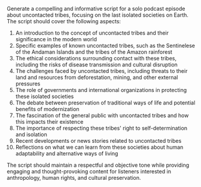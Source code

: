 Generate a compelling and informative script for a solo podcast episode about uncontacted tribes, focusing on the last isolated societies on Earth. The script should cover the following aspects:

1. An introduction to the concept of uncontacted tribes and their significance in the modern world
2. Specific examples of known uncontacted tribes, such as the Sentinelese of the Andaman Islands and the tribes of the Amazon rainforest
3. The ethical considerations surrounding contact with these tribes, including the risks of disease transmission and cultural disruption
4. The challenges faced by uncontacted tribes, including threats to their land and resources from deforestation, mining, and other external pressures
5. The role of governments and international organizations in protecting these isolated societies
6. The debate between preservation of traditional ways of life and potential benefits of modernization
7. The fascination of the general public with uncontacted tribes and how this impacts their existence
8. The importance of respecting these tribes' right to self-determination and isolation
9. Recent developments or news stories related to uncontacted tribes
10. Reflections on what we can learn from these societies about human adaptability and alternative ways of living

The script should maintain a respectful and objective tone while providing engaging and thought-provoking content for listeners interested in anthropology, human rights, and cultural preservation.